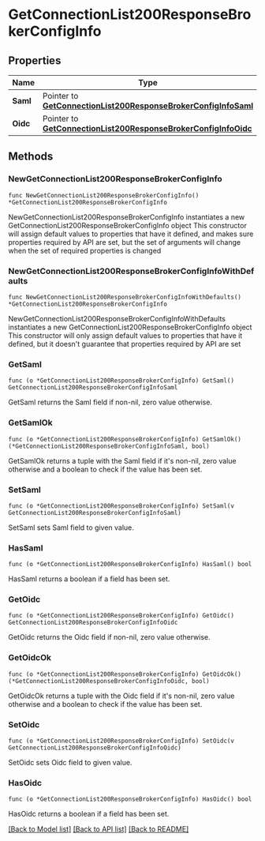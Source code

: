 # GetConnectionList200ResponseBrokerConfigInfo

## Properties

Name | Type | Description | Notes
------------ | ------------- | ------------- | -------------
**Saml** | Pointer to [**GetConnectionList200ResponseBrokerConfigInfoSaml**](GetConnectionList200ResponseBrokerConfigInfoSaml.md) |  | [optional] 
**Oidc** | Pointer to [**GetConnectionList200ResponseBrokerConfigInfoOidc**](GetConnectionList200ResponseBrokerConfigInfoOidc.md) |  | [optional] 

## Methods

### NewGetConnectionList200ResponseBrokerConfigInfo

`func NewGetConnectionList200ResponseBrokerConfigInfo() *GetConnectionList200ResponseBrokerConfigInfo`

NewGetConnectionList200ResponseBrokerConfigInfo instantiates a new GetConnectionList200ResponseBrokerConfigInfo object
This constructor will assign default values to properties that have it defined,
and makes sure properties required by API are set, but the set of arguments
will change when the set of required properties is changed

### NewGetConnectionList200ResponseBrokerConfigInfoWithDefaults

`func NewGetConnectionList200ResponseBrokerConfigInfoWithDefaults() *GetConnectionList200ResponseBrokerConfigInfo`

NewGetConnectionList200ResponseBrokerConfigInfoWithDefaults instantiates a new GetConnectionList200ResponseBrokerConfigInfo object
This constructor will only assign default values to properties that have it defined,
but it doesn't guarantee that properties required by API are set

### GetSaml

`func (o *GetConnectionList200ResponseBrokerConfigInfo) GetSaml() GetConnectionList200ResponseBrokerConfigInfoSaml`

GetSaml returns the Saml field if non-nil, zero value otherwise.

### GetSamlOk

`func (o *GetConnectionList200ResponseBrokerConfigInfo) GetSamlOk() (*GetConnectionList200ResponseBrokerConfigInfoSaml, bool)`

GetSamlOk returns a tuple with the Saml field if it's non-nil, zero value otherwise
and a boolean to check if the value has been set.

### SetSaml

`func (o *GetConnectionList200ResponseBrokerConfigInfo) SetSaml(v GetConnectionList200ResponseBrokerConfigInfoSaml)`

SetSaml sets Saml field to given value.

### HasSaml

`func (o *GetConnectionList200ResponseBrokerConfigInfo) HasSaml() bool`

HasSaml returns a boolean if a field has been set.

### GetOidc

`func (o *GetConnectionList200ResponseBrokerConfigInfo) GetOidc() GetConnectionList200ResponseBrokerConfigInfoOidc`

GetOidc returns the Oidc field if non-nil, zero value otherwise.

### GetOidcOk

`func (o *GetConnectionList200ResponseBrokerConfigInfo) GetOidcOk() (*GetConnectionList200ResponseBrokerConfigInfoOidc, bool)`

GetOidcOk returns a tuple with the Oidc field if it's non-nil, zero value otherwise
and a boolean to check if the value has been set.

### SetOidc

`func (o *GetConnectionList200ResponseBrokerConfigInfo) SetOidc(v GetConnectionList200ResponseBrokerConfigInfoOidc)`

SetOidc sets Oidc field to given value.

### HasOidc

`func (o *GetConnectionList200ResponseBrokerConfigInfo) HasOidc() bool`

HasOidc returns a boolean if a field has been set.


[[Back to Model list]](../README.md#documentation-for-models) [[Back to API list]](../README.md#documentation-for-api-endpoints) [[Back to README]](../README.md)



